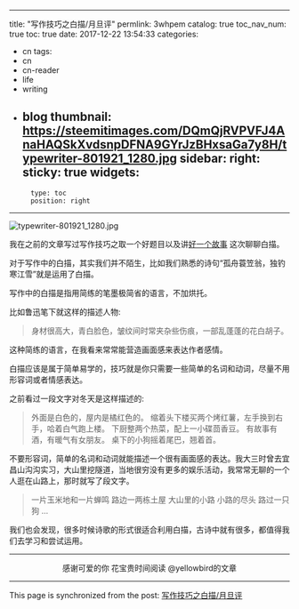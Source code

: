 
---
title: "写作技巧之白描/月旦评"
permlink: 3whpem
catalog: true
toc_nav_num: true
toc: true
date: 2017-12-22 13:54:33
categories:
- cn
tags:
- cn
- cn-reader
- life
- writing
- blog
thumbnail: https://steemitimages.com/DQmQjRVPVFJ4AnaHAQSkXvdsnpDFNA9GYrJzBHxsaGa7y8H/typewriter-801921_1280.jpg
sidebar:
    right:
        sticky: true
widgets:
    -
        type: toc
        position: right
---


![typewriter-801921_1280.jpg](https://steemitimages.com/DQmQjRVPVFJ4AnaHAQSkXvdsnpDFNA9GYrJzBHxsaGa7y8H/typewriter-801921_1280.jpg)

我在之前的文章写过写作技巧之取一个好题目以及讲[好一个故事](https://steemit.com/cn/@yellowbird/5w3vc3) 这次聊聊白描。

对于写作中的白描，其实我们并不陌生，比如我们熟悉的诗句“孤舟蓑笠翁，独钓寒江雪”就是运用了白描。

写作中的白描是指用简练的笔墨极简省的语言，不加烘托。

比如鲁迅笔下就这样的描述人物:

>身材很高大，青白脸色，皱纹间时常夹杂些伤痕，一部乱蓬蓬的花白胡子。

这种简练的语言，在我看来常常能营造画面感来表达作者感情。

白描应该是属于简单易学的，技巧就是你只需要一些简单的名词和动词，尽量不用形容词或者情感表达。

之前看过一段文字对冬天是这样描述的:
>外面是白色的，屋内是橘红色的。
缩着头下楼买两个烤红薯，左手换到右手，哈着白气跑上楼。
下厨整两个热菜，配上一小碟茴香豆。
有故事有酒，有暖气有女朋友。
桌下的小狗摇着尾巴，翘着首。

不要形容词，简单的名词和动词就能描述一个很有画面感的表达。我大三时曾去宜昌山沟沟实习，大山里挖隧道，当地很穷没有更多的娱乐活动，我常常无聊的一个人逛在山路上，那时就写了段文字。

>一片玉米地和一片蝉鸣
路边一两栋土屋
大山里的小路
小路的尽头
路过一只狗
...

我们也会发现，很多时候诗歌的形式很适合利用白描，古诗中就有很多，都值得我们去学习和尝试运用。

---

<center>感谢可爱的你
花宝贵时间阅读 @yellowbird的文章
</center>

- - -

This page is synchronized from the post: [写作技巧之白描/月旦评](https://steemit.com/@yellowbird/3whpem)
